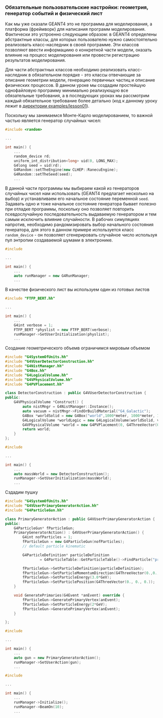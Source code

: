 ### Обязательные пользовательские настройки: геометрия, генератор событий и физический лист

Как мы уже сказали GEANT4 это не программа для моделирования, а платформа \(фреймворк\) для написания программ моделирования. Фактически это устроенно следующим образом: в GEANT4 определены абстрактные классы, для которых пользователю нужно самостоятельно реализовать класс-наследник в своей программе. Эти классов позволяют ввести информациию о конкретной части модели, оказать влияние на процесс моделирования или провести регистрацию результатов моделирования.

Для части абстрактных классов необходимо реализовать класс-наследник в обязательном порядке - это классы отвечающие за описание геометрии модели, генерацию первичных частиц и описание физических процессов. В данном уроке мы создадим простейшую однофайловую программу минимально реализующую все обязательные требования, а в последующих уроках мы рассмотрим каждый обязательное требование более детально \(код к данному уроку лежит в [директории examples/lesson01](/)\).

Поскольку мы занимаемся Монте-Карло моделированием, то важной частью является генератор случайных чисел:

```cpp
#include <random>

...

int main() {
    ...
    random_device rd;
    uniform_int_distribution<long> uid(0, LONG_MAX);
    G4long seed = uid(rd);
    G4Random::setTheEngine(new CLHEP::RanecuEngine);
    G4Random::setTheSeed(seed);
    ...
```

В данной части программы мы выбираем какой из генераторов случайных чисел нам использовать \(GEANT4 предлагает несколько на выбор\) и устанавливаем его начальное состояние переменной `seed`. Задавать одно и тоже начальное состояние генератора бывает полезно при отладке программы, поскольку оно позволяет повторить псевдослучайную последовательность выдаваемую генератором и тем самым исключить влияние случайности. В рабочих симуляциях напротив, необходимо рандомизировать выбор начального состояния генератора, для этого в данном примере используется класс `random_device` - он позволяет сгенерировать случайное число используя пул энтропии создаваемой шумами в электронике.


```cpp
#include 

...

int main() {
    ...
    auto runManager = new G4RunManager;
    ...
```


В качестве физического лист вы используем один из готовых листов  
```cpp
#include "FTFP_BERT.hh"

...

int main() {
    ...
    G4int verbose = 1;
    FTFP_BERT *physlist = new FTFP_BERT(verbose);
    runManager->SetUserInitialization(physlist);
    ...
```



Создание геометрического объемв ограничимся мировым объемом  


```cpp
#include "G4SystemOfUnits.hh"
#include "G4VUserDetectorConstruction.hh"
#include "G4NistManager.hh"
#include "G4Box.hh"
#include "G4LogicalVolume.hh"
#include "G4VPhysicalVolume.hh"
#include "G4PVPlacement.hh"

class DetectorConstruction : public G4VUserDetectorConstruction {
public:
    G4VPhysicalVolume *Construct() {
        auto nistMngr = G4NistManager::Instance();
        auto vacuum = nistMngr->FindOrBuildMaterial("G4_Galactic");
        G4Box *worldSolid = new G4Box("world",1000*meter, 1000*meter, 1000*meter);
        G4LogicalVolume *worldLogic = new G4LogicalVolume(worldSolid, vacuum, "worldLogic");
        G4VPhysicalVolume *world = new G4PVPlacement(0, G4ThreeVector(0, 0, 0), worldLogic, "WorldPhys", 0, false, 0);
        return world;
    }
};
```

```cpp
#include 

...

int main() {
    ...
    auto massWorld = new DetectorConstruction();
    runManager->SetUserInitialization(massWorld);
    ...
```




Сздадим пушку

```cpp
#include "G4SystemOfUnits.hh"
#include "G4VUserPrimaryGeneratorAction.hh"
#include "G4ParticleGun.hh"

class PrimaryGeneratorAction : public G4VUserPrimaryGeneratorAction {
public:
    G4ParticleGun* fParticleGun;
    PrimaryGeneratorAction() : G4VUserPrimaryGeneratorAction() {
        G4int nofParticles = 1;
        fParticleGun = new G4ParticleGun(nofParticles);
        // default particle kinematic

        G4ParticleDefinition* particleDefinition
                = G4ParticleTable::GetParticleTable()->FindParticle("proton");

        fParticleGun->SetParticleDefinition(particleDefinition);
        fParticleGun->SetParticleMomentumDirection(G4ThreeVector(0.,0.,1.));
        fParticleGun->SetParticleEnergy(3.0*GeV);
        fParticleGun->SetParticlePosition(G4ThreeVector(0., 0., 0.));
    }

    void GeneratePrimaries(G4Event *anEvent) override {
        fParticleGun->GeneratePrimaryVertex(anEvent);
        fParticleGun->SetParticleEnergy(2*GeV);
        fParticleGun->GeneratePrimaryVertex(anEvent);
    }

};
```

```cpp
#include 

...

int main() {
    ...
    auto gun = new PrimaryGeneratorAction();
    runManager->SetUserAction(gun);
    ...
```


```cpp
#include 

...

int main() {
    ...
    runManager->Initialize();
    runManager->BeamOn(10);
    ...
```









